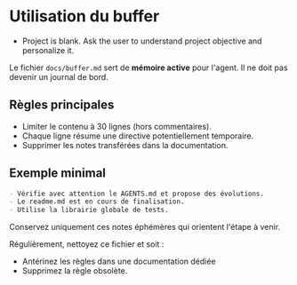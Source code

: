 # Utilisation du buffer
- Project is blank. Ask the user to understand project objective and personalize it.

Le fichier `docs/buffer.md` sert de **mémoire active** pour l'agent. Il ne doit pas devenir un journal de bord.

## Règles principales
- Limiter le contenu à 30 lignes (hors commentaires).
- Chaque ligne résume une directive potentiellement temporaire.
- Supprimer les notes transférées dans la documentation.

## Exemple minimal

```md
- Vérifie avec attention le AGENTS.md et propose des évolutions.
- Le readme.md est en cours de finalisation.
- Utilise la librairie globale de tests.
```

Conservez uniquement ces notes éphémères qui orientent l'étape à venir.

Régulièrement, nettoyez ce fichier et soit :
- Antérinez les règles dans une documentation dédiée
- Supprimez la règle obsolète.
